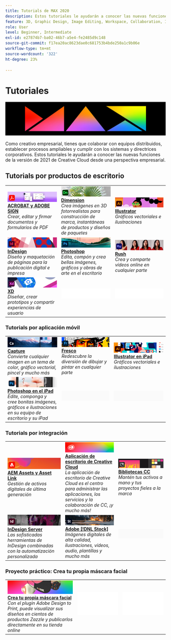 ```yaml
---
title: Tutorials de MAX 2020
description: Estos tutoriales le ayudarán a conocer las nuevas funciones de la versión de 2021 de Creative Cloud desde una perspectiva empresarial
feature: 3D, Graphic Design, Image Editing, Workspace, Collaboration, Integrations, Workflow
role: User
level: Beginner, Intermediate
exl-id: e27874b7-ba02-46b7-a5e4-fe2485d9c148
source-git-commit: f17ea20ac8623dae0c681753b4bde250a1c9b06e
workflow-type: tm+mt
source-wordcount: '322'
ht-degree: 23%

---
```


# Tutoriales

![Imagen de héroe de Max 2020](../assets/MAX.jpg)

Como creativo empresarial, tienes que colaborar con equipos distribuidos, establecer procesos ampliables y cumplir con los sistemas y directrices corporativos. Estos tutoriales le ayudarán a conocer las nuevas funciones de la versión de 2021 de Creative Cloud desde una perspectiva empresarial.

## Tutorials por productos de escritorio

<table style="table-layout:fixed">
<tr>
 <td>
    <a href="acrobat-sign.md">
      <img alt="ACROBAT y ADOBE SIGN" src="../assets/DC.jpg" />
    </a>
    <div>
    <a href="acrobat-sign.md"><strong>ACROBAT y ADOBE SIGN</strong></a>
    </div>
    <em>Crear, editar y firmar documentos y formularios de PDF</em>
    <br>
  </td>
  <td>
    <a href="dimension.md">
      <img alt="Dimension" src="../assets/Dimenio.jpg" />
    </a>
    <div>
    <a href="dimension.md"><strong>Dimension</strong></a>
    </div>
    <em>Crea imágenes en 3D fotorrealistas para construcción de marca, instantáneas de productos y diseños de paquetes</em>
    <br>
  </td>
  <td>
    <a href="illustrator.md">
      <img alt="Illustrator" src="../assets/Illustrator.jpg" />
    </a>
    <div>
    <a href="illustrator.md"><strong>Illustrator</strong></a>
    </div>
    <em>Gráficos vectoriales e ilustraciones</em>
    <br>
  </td>
</tr>
<tr>
 <td>
    <a href="indesign.md">
      <img alt="InDesign" src="../assets/InDesign.jpg" />
    </a>
    <div>
    <a href="indesign.md"><strong>InDesign</strong></a>
    </div>
    <em>Diseño y maquetación de páginas para la publicación digital e impresa</em>
    <br>
  </td>
  <td>
    <a href="photoshop.md">
      <img alt="Photoshop" src="../assets/Photoshop.jpg" />
    </a>
    <div>
    <a href="photoshop.md"><strong>Photoshop</strong></a>
    </div>
    <em>Edita, compón y crea bellas imágenes, gráficos y obras de arte en el escritorio</em>
    <br>
  </td>
  <td>
    <a href="rush.md">
      <img alt="Rush" src="../assets/Rush.jpg" />
    </a>
    <div>
    <a href="rush.md"><strong>Rush</strong></a>
    </div>
    <em>Crea y comparte vídeos online en cualquier parte</em>
    <br>
  </td>
</tr>
<tr>
 <td>
    <a href="xd.md">
      <img alt="XD" src="../assets/XD.jpg" />
    </a>
    <div>
    <a href="xd.md"><strong>XD</strong></a>
    </div>
    <em>Diseñar, crear prototipos y compartir experiencias de usuario</em>
    <br>
  </td>
  <td>
    <img alt="Separador" src="../assets/WhiteBanner_Spacer.png" />
    <div>
    <br>
  </td>
  <td>
    <img alt="Separador" src="../assets/WhiteBanner_Spacer.png" />
    <div>
    <br>
  </td>
</tr>
</table>

### Tutorials por aplicación móvil

<table style="table-layout:fixed">
<tr>
 <td>
    <a href="capture.md">
      <img alt="Capture" src="../assets/Capture.jpg" />
    </a>
    <div>
    <a href="capture.md"><strong>Capture</strong></a>
    </div>
    <em>Convierte cualquier imagen en un tema de color, gráfico vectorial, pincel y mucho más</em>
    <br>
  </td>
  <td>
    <a href="fresco.md">
      <img alt="Fresco" src="../assets/Fresco.jpg" />
    </a>
    <div>
    <a href="fresco.md"><strong>Fresco</strong></a>
    </div>
    <em>Redescubre la diversión de dibujar y pintar en cualquier parte</em>
    <br>
  </td>
  <td>
    <a href="illustratoripad.md">
      <img alt="Illustrator en iPad" src="../assets/AIoniPad.jpg" />
    </a>
    <div>
    <a href="illustratoripad.md"><strong>Illustrator en iPad</strong></a>
    </div>
    <em>Gráficos vectoriales e ilustraciones</em>
    <br>
  </td>
</tr>
<tr>
 <td>
    <a href="photoshopipad.md">
      <img alt="Photoshop en el iPad" src="../assets/PSoniPad.jpg" />
    </a>
    <div>
    <a href="photoshopipad.md"><strong>Photoshop en el iPad</strong></a>
    </div>
    <em>Edite, componga y cree bonitas imágenes, gráficos e ilustraciones en su equipo de escritorio y su iPad</em>
    <br>
  </td>
  <td>
    <img alt="Separador" src="../assets/GrayBanner_Spacer.png" />
    <div>
    <br>
  </td>
  <td>
    <img alt="Separador" src="../assets/GrayBanner_Spacer.png" />
    <div>
    <br>
  </td>
</tr>
</table>

### Tutorials por integración

<table style="table-layout:fixed">
<tr>
 <td>
    <a href="aem.md">
      <img alt="AEM Assets y Asset Link" src="../assets/AEM.jpg" />
    </a>
    <div>
    <a href="aem.md"><strong>AEM Assets y Asset Link</strong></a>
    </div>
    <em>Gestión de activos digitales de última generación</em>
    <br>
  </td>
  <td>
    <a href="creativeclouddesktopapp.md">
      <img alt="Aplicación de escritorio de Creative Cloud" src="../assets/CCDA.jpg" />
    </a>
    <div>
    <a href="creativeclouddesktopapp.md"><strong>Aplicación de escritorio de Creative Cloud</strong></a>
    </div>
    <em>La aplicación de escritorio de Creative Cloud es el centro para administrar las aplicaciones, los servicios y la colaboración de CC, ¡y mucho más!</em>
    <br>
  </td>
  <td>
    <a href="cclibraries.md">
      <img alt="Bibliotecas CC" src="../assets/CCLibs.jpg" />
    </a>
    <div>
    <a href="cclibraries.md"><strong>Bibliotecas CC</strong></a>
    </div>
    <em>Mantén tus activos a mano y tus proyectos fieles a la marca</em>
    <br>
  </td>
</tr>
<tr>
<td>
    <a href="indesignserver.md">
      <img alt="InDesign Server" src="../assets/InDesignServer.jpg" />
    </a>
    <div>
    <a href="indesignserver.md"><strong>InDesign Server</strong></a>
    </div>
    <em>Las sofisticadas herramientas de InDesign combinadas con la automatización personalizada</em>
    <br>
  </td>
 <td>
    <a href="stock.md">
      <img alt="Adobe Stock" src="../assets/Stock.jpg" />
    </a>
    <div>
    <a href="stock.md"><strong>Adobe [!DNL Stock]</strong></a>
    </div>
    <em>Imágenes digitales de alta calidad, ilustraciones, vídeos, audio, plantillas y mucho más</em>
    <br>
  </td>
  <td>
    <img alt="Separador" src="../assets/GrayBanner_Spacer.png" />
    <div>
    <br>
  </td>
</tr>
</table>

### Proyecto práctico: Crea tu propia máscara facial

<table style="table-layout:fixed">
<tr>
 <td>
    <a href="handsonproject.md">
      <img alt="Crea tu propia máscara facial" src="../assets/faceMaskSplash.jpg" />
    </a>
    <div>
    <a href="handsonproject.md"><strong>Crea tu propia máscara facial</strong></a>
    </div>
    <em>Con el plugin Adobe Design to Print, puede visualizar sus diseños en cientos de productos Zazzle y publicarlos directamente en su tienda online</em>
    <br>
  </td>
  <td>
    <img alt="Separador" src="../assets/Whitespacer.png" />
    <div>
    <br>
  </td>
  <td>
    <img alt="Separador" src="../assets/Whitespacer.png" />
    <div>
    <br>
  </td>
</tr>
</table>
